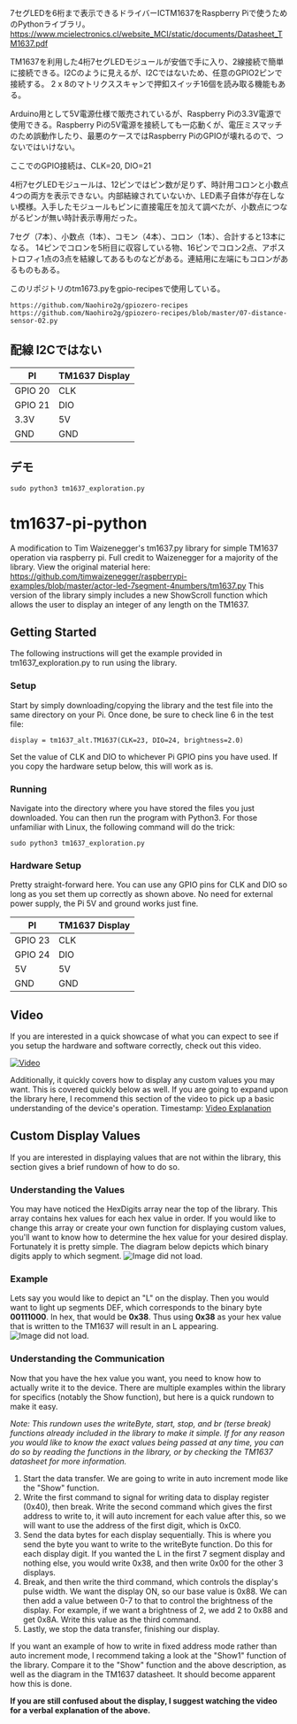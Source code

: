 7セグLEDを6桁まで表示できるドライバーICTM1637をRaspberry Piで使うためのPythonライブラリ。
https://www.mcielectronics.cl/website_MCI/static/documents/Datasheet_TM1637.pdf

TM1637を利用した4桁7セグLEDモジュールが安価で手に入り、2線接続で簡単に接続できる。I2Cのように見えるが、I2Cではないため、任意のGPIO2ピンで接続する。
2 x 8のマトリクススキャンで押釦スイッチ16個を読み取る機能もある。

Arduino用として5V電源仕様で販売されているが、Raspberry Piの3.3V電源で使用できる。Raspberry Piの5V電源を接続しても一応動くが、電圧ミスマッチのため誤動作したり、最悪のケースではRaspberry PiのGPIOが壊れるので、つないではいけない。

ここでのGPIO接続は、CLK=20, DIO=21

4桁7セグLEDモジュールは、12ピンではピン数が足りず、時計用コロンと小数点4つの両方を表示できない。内部結線されていないか、LED素子自体が存在しない模様。入手したモジュールもピンに直接電圧を加えて調べたが、小数点につながるピンが無い時計表示専用だった。

7セグ（7本）、小数点（1本）、コモン（4本）、コロン（1本）、合計すると13本になる。
14ピンでコロンを5桁目に収容している物、16ピンでコロン2点、アポストロフィ1点の3点を結線してあるものなどがある。連結用に左端にもコロンがあるものもある。

このリポジトリのtm1673.pyをgpio-recipesで使用している。

```
https://github.com/Naohiro2g/gpiozero-recipes
https://github.com/Naohiro2g/gpiozero-recipes/blob/master/07-distance-sensor-02.py
```

## 配線 I2Cではない

PI | TM1637 Display
--- | --- 
GPIO 20 | CLK
GPIO 21 | DIO
3.3V | 5V
GND | GND

## デモ

```
sudo python3 tm1637_exploration.py
```



# tm1637-pi-python
A modification to Tim Waizenegger's tm1637.py library for simple TM1637 operation via raspberry pi. Full credit to Waizenegger for a majority of the library. View the original material here: https://github.com/timwaizenegger/raspberrypi-examples/blob/master/actor-led-7segment-4numbers/tm1637.py
This version of the library simply includes a new ShowScroll function which allows the user to display an integer of any length on the TM1637.

## Getting Started

The following instructions will get the example provided in tm1637_exploration.py to run using the library.

### Setup

Start by simply downloading/copying the library and the test file into the same directory on your Pi. 
Once done, be sure to check line 6 in the test file:
```
display = tm1637_alt.TM1637(CLK=23, DIO=24, brightness=2.0)
```
Set the value of CLK and DIO to whichever Pi GPIO pins you have used. If you copy the hardware setup below, this will work as is.

### Running

Navigate into the directory where you have stored the files you just downloaded. You can then run the program with Python3. For those unfamiliar with Linux, the following command will do the trick: 
```
sudo python3 tm1637_exploration.py
```

### Hardware Setup

Pretty straight-forward here. You can use any GPIO pins for CLK and DIO so long as you set them up correctly as shown above. No need for external power supply, the Pi 5V and ground works just fine.

PI | TM1637 Display
--- | --- 
GPIO 23 | CLK
GPIO 24 | DIO
5V | 5V
GND | GND

## Video

If you are interested in a quick showcase of what you can expect to see if you setup the hardware and software correctly, check out this video. 

[![Video](https://img.youtube.com/vi/IoSwCAQD2_o/0.jpg)](https://www.youtube.com/watch?v=IoSwCAQD2_o)

Additionally, it quickly covers how to display any custom values you may want. This is covered quickly below as well. If you are going to expand upon the library here, I recommend this section of the video to pick up a basic understanding of the device's operation. Timestamp: [Video Explanation](https://youtu.be/IoSwCAQD2_o?t=39)


## Custom Display Values

If you are interested in displaying values that are not within the library, this section gives a brief rundown of how to do so.

### Understanding the Values

You may have noticed the HexDigits array near the top of the library. This array contains hex values for each hex value in order. If you would like to change this array or create your own function for displaying custom values, you'll want to know how to determine the hex value for your desired display. 
Fortunately it is pretty simple. The diagram below depicts which binary digits apply to which segment. 
![Image did not load.](https://github.com/Michael-Kirkpatrick/tm1637-pi-python/blob/master/readme-assets/CP320_TM1637.png)

### Example

Lets say you would like to depict an "L" on the display. Then you would want to light up segments DEF, which corresponds to the binary byte **00111000**. In hex, that would be **0x38**. Thus using **0x38** as your hex value that is written to the TM1637 will result in an L appearing.
![Image did not load.](https://github.com/Michael-Kirkpatrick/tm1637-pi-python/blob/master/readme-assets/CP320_TM1637_ExampleL.png)

### Understanding the Communication

Now that you have the hex value you want, you need to know how to actually write it to the device. There are multiple examples within the library for specifics (notably the Show function), but here is a quick rundown to make it easy.

*Note: This rundown uses the writeByte, start, stop, and br (terse break) functions already included in the library to make it simple. If for any reason you would like to know the exact values being passed at any time, you can do so by reading the functions in the library, or by checking the TM1637 datasheet for more information.*

1. Start the data transfer. We are going to write in auto increment mode like the "Show" function.
2. Write the first command to signal for writing data to display register (0x40), then break. Write the second command which gives the first address to write to, it will auto increment for each value after this, so we will want to use the address of the first digit, which is 0xC0.
3. Send the data bytes for each display sequentially. This is where you send the byte you want to write to the writeByte function. Do this for each display digit. If you wanted the L in the first 7 segment display and nothing else, you would write 0x38, and then write 0x00 for the other 3 displays.
4. Break, and then write the third command, which controls the display's pulse width. We want the display ON, so our base value is 0x88. We can then add a value between 0-7 to that to control the brightness of the display. For example, if we want a brightness of 2, we add 2 to 0x88 and get 0x8A. Write this value as the third command.
5. Lastly, we stop the data transfer, finishing our display.

If you want an example of how to write in fixed address mode rather than auto increment mode, I recommend taking a look at the "Show1" function of the library. Compare it to the "Show" function and the above description, as well as the diagram in the TM1637 datasheet. It should become apparent how this is done.

**If you are still confused about the display, I suggest watching the video for a verbal explanation of the above.**
